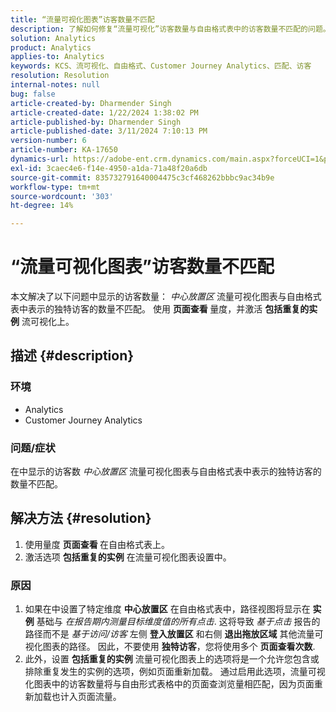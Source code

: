 ```yaml
---
title: “流量可视化图表”访客数量不匹配
description: 了解如何修复“流量可视化”访客数量与自由格式表中的访客数量不匹配的问题。 使用“量度”页面查看功能。
solution: Analytics
product: Analytics
applies-to: Analytics
keywords: KCS、流可视化、自由格式、Customer Journey Analytics、匹配、访客
resolution: Resolution
internal-notes: null
bug: false
article-created-by: Dharmender Singh
article-created-date: 1/22/2024 1:38:02 PM
article-published-by: Dharmender Singh
article-published-date: 3/11/2024 7:10:13 PM
version-number: 6
article-number: KA-17650
dynamics-url: https://adobe-ent.crm.dynamics.com/main.aspx?forceUCI=1&pagetype=entityrecord&etn=knowledgearticle&id=60433671-2bb9-ee11-a569-6045bd006149
exl-id: 3caec4e6-f14e-4950-a1da-71a48f20a6db
source-git-commit: 835732791640004475c3cf468262bbbc9ac34b9e
workflow-type: tm+mt
source-wordcount: '303'
ht-degree: 14%

---
```


# “流量可视化图表”访客数量不匹配


本文解决了以下问题中显示的访客数量： *中心放置区* 流量可视化图表与自由格式表中表示的独特访客的数量不匹配。 使用 <b>页面查看 </b>量度，并激活 <b>包括重复的实例</b> 流可视化上。

## 描述 {#description}


### <b>环境</b>

- Analytics
- Customer Journey Analytics




### <b>问题/症状</b>

在中显示的访客数 *中心放置区* 流量可视化图表与自由格式表中表示的独特访客的数量不匹配。


## 解决方法 {#resolution}


1. 使用量度 <b>页面查看 </b>在自由格式表上。
2. 激活选项 <b>包括重复的实例</b> 在流量可视化图表设置中。


### 原因

1. 如果在中设置了特定维度 <b>中心放置区</b> 在自由格式表中，路径视图将显示在 <b>实例</b> 基础与 *在报告期内测量目标维度值的所有点击*. 这将导致 *基于点击* 报告的路径而不是 *基于访问/访客* 左侧 <b>登入放置区</b> 和右侧 <b>退出拖放区域</b> 其他流量可视化图表的路径。 因此，不要使用 <b>独特访客</b>，您将使用多个 <b>页面查看次数</b>.
2. 此外，设置 <b>包括重复的实例</b> 流量可视化图表上的选项将是一个允许您包含或排除重复发生的实例的选项，例如页面重新加载。 通过启用此选项，流量可视化图表中的访客数量将与自由形式表格中的页面查浏览量相匹配，因为页面重新加载也计入页面流量。
